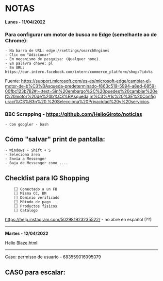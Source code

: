 #  NOTAS

**Lunes - 11/04/2022**

### Para configurar um motor de busca no Edge (semelhante ao de Chrome):
    - Na barra de URL: edge://settings/searchEngines
    - Clic em "Adicionar"
    - Em mecanismo de pesquisa: (Qualquer nome).
    - Em palavra chave: pl
    - Em URL: https://our.intern.facebook.com/intern/commerce_platform/shop/?id=%s

Fuente: https://support.microsoft.com/es-es/microsoft-edge/cambiar-el-motor-de-b%C3%BAsqueda-predeterminado-f863c519-5994-a8ed-6859-00fbc123b782#:~:text=Sin%20embargo%2C%20puedes%20cambiar%20el%20motor%20de%20b%C3%BAsqueda,m%C3%A1s%20%3E%20Configuraci%C3%B3n%20.%20Selecciona%20Privacidad%20y%20servicios.


### BBC Scrapping - https://github.com/HelioGiroto/noticias
    - Con googler - bash
  

## Cómo "salvar" print de pantalla:
    - Windows + Shift + S
    - Seleciona área
    - Envía a Messenger
    - Baja de Messenger como ....


## Checklist para IG Shopping
        [] Conectado a un FB
        [] Misma CC, BM
        [] Dominio verificado
        [] Método de pago
        [] Productos físicos
        [] Catálogo

https://help.instagram.com/502981923235522/ - no abre en español (??)

---

**Martes - 12/04/2022**

Helio Blaze.html

---

Caso:
permisso de usuario  -   683559016095079

## CASO para escalar:

